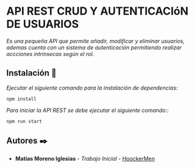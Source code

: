 # API REST CRUD Y AUTENTICACIóN DE USUARIOS

_Es una pequeña API que permite añadir, modificar y eliminar usuarios, ademas cuenta con un sistema de autenticación permitiendo realizar accciones intrínsecas según el rol._

## Instalación 🚀

_Ejecutar el siguiente comando para la instalación de dependencias:_

```
npm install
```
_Para iniciar la API REST se debe ejecutar el siguiente comando::_
```
npm run start
```

## Autores ✒️

* **Matías Moreno Iglesias** - *Trabajo Inicial* - [HoockerMen](https://github.com/HookerMen)